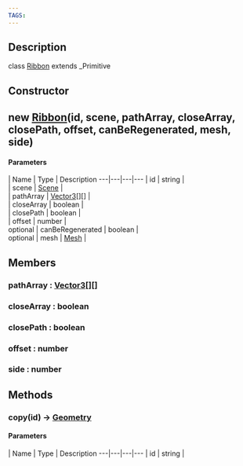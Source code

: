 ```yaml
---
TAGS:
---
```

## Description

class [Ribbon](/classes/2.4/Ribbon) extends _Primitive



## Constructor

## new [Ribbon](/classes/2.4/Ribbon)(id, scene, pathArray, closeArray, closePath, offset, canBeRegenerated, mesh, side)



#### Parameters
 | Name | Type | Description
---|---|---|---
 | id | string |   
 | scene | [Scene](/classes/2.4/Scene) |   
 | pathArray | [Vector3](/classes/2.4/Vector3)[][] |   
 | closeArray | boolean |   
 | closePath | boolean |   
 | offset | number |   
optional | canBeRegenerated | boolean |   
optional | mesh | [Mesh](/classes/2.4/Mesh) |   
## Members

### pathArray : [Vector3](/classes/2.4/Vector3)[][]



### closeArray : boolean



### closePath : boolean



### offset : number



### side : number



## Methods

### copy(id) &rarr; [Geometry](/classes/2.4/Geometry)



#### Parameters
 | Name | Type | Description
---|---|---|---
 | id | string |   

